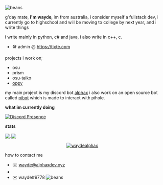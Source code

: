 ![beans](https://ok.osuhow.wtf/ez.png)

g'day mate, **i'm wayde**, im from australia, i consider myself a fullstack dev, i currently go to highschool and will be moving to college by next year, and i write things

i write mainly in python, c# and java, i also write in c++, c.

- 🛠 admin @ https://tixte.com

projects i work on;
- osu
- prism
- osu-taiko
- [oppy](https://github.com/waydealphax/oppy)

my main project is my discord bot [alphax](https://bot.alphaxdev.xyz)
i also work on an open source bot called [pibot](https://github.com/waydealphax/PiBot) which is made to interact with pihole.

**what im currently doing**

[![Discord Presence](https://lanyard-profile-readme.vercel.app/api/215734218632855552)](https://discord.com/users/215734218632855552)

**stats**

<a align="center" href="https://github.com/anuraghazra/github-readme-stats">
  <img align="center" src="https://github-readme-stats.vercel.app/api?username=waydealphax&count_private=true&theme=synthwave&show_icons=false" />
  <img align="center" src="https://github-readme-stats.vercel.app/api/top-langs/?username=waydealphax&layout=compact&theme=synthwave&count_private=true&exclude_repo=me.wayde.codes" />
  <p align="center"> <img src="https://komarev.com/ghpvc/?username=waydealphax&label=Profile%20views&color=00ffff&style=flat" alt="waydealphax" /> </p>
</a>


how to contact me
- ✉️ wayde@alphaxdev.xyz
- 
- ✉️ wayde#9778
![beans](https://ok.osuhow.wtf/ez.png)
